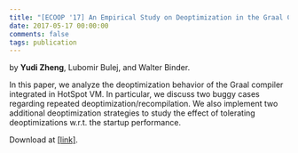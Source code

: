 ```yaml
---
title: "[ECOOP '17] An Empirical Study on Deoptimization in the Graal Compiler"
date: 2017-05-17 00:00:00
comments: false
tags: publication
---
```


by **Yudi Zheng**, Lubomir Bulej, and Walter Binder.

In this paper, we analyze the deoptimization behavior of the Graal compiler integrated in HotSpot VM. In particular, we discuss two buggy cases regarding repeated deoptimization/recompilation. We also implement two additional deoptimization strategies to study the effect of tolerating deoptimizations w.r.t. the startup performance.

Download at [[link]][1].

[1]: https://doi.org/10.4230/LIPIcs.ECOOP.2017.30
